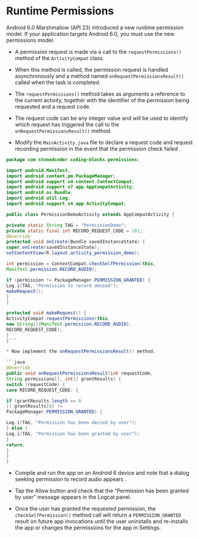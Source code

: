 # Runtime Permissions

Android 6.0 Marshmallow (API 23) introduced a new runtime permission model. If your application targets Android 6.0, you must use the new permissions model.

* A permission request is made via a call to the `requestPermissions()` method of the `ActivityCompat` class.

* When this method is called, the permission request is handled asynchronously and a method named `onRequestPermissionsResult()` called when the task is completed.

* The `requestPermissions()` method takes as arguments a reference to the current activity, together with the identifier of the permission being requested and a request code.

* The request code can be any integer value and will be used to identify which request has triggered the call to the `onRequestPermissionsResult()` method.

* Modify the `MainActivity.java` file to declare a request code and request recording permission in the event that the permission check failed .

```java
package com.stonedcoder.coding-blocks.permissions;

import android.Manifest;
import android.content.pm.PackageManager;
import android.support.v4.content.ContextCompat;
import android.support.v7.app.AppCompatActivity;
import android.os.Bundle;
import android.util.Log;
import android.support.v4.app.ActivityCompat;

public class PermissionDemoActivity extends AppCompatActivity {

private static String TAG = "PermissionDemo";
private static final int RECORD_REQUEST_CODE = 101;
@Override
protected void onCreate(Bundle savedInstanceState) {
super.onCreate(savedInstanceState);
setContentView(R.layout.activity_permission_demo);

int permission = ContextCompat.checkSelfPermission(this,
Manifest.permission.RECORD_AUDIO);

if (permission != PackageManager.PERMISSION_GRANTED) {
Log.i(TAG, "Permission to record denied");
makeRequest();
}
}

protected void makeRequest() {
ActivityCompat.requestPermissions(this,
new String[]{Manifest.permission.RECORD_AUDIO},
RECORD_REQUEST_CODE);
}
}```

* Now implement the onRequestPermissionsResult() method.

```java
@Override
public void onRequestPermissionsResult(int requestCode,
String permissions[], int[] grantResults) {
switch (requestCode) {
case RECORD_REQUEST_CODE: {

if (grantResults.length == 0
|| grantResults[0] !=
PackageManager.PERMISSION_GRANTED) {

Log.i(TAG, "Permission has been denied by user");
} else {
Log.i(TAG, "Permission has been granted by user");
}
return;
}
}
}
```

* Compile and run the app on an Android 6 device and note that a dialog seeking permission to record audio appears .

* Tap the Allow button and check that the “Permission has been granted by user” message appears in the Logcat panel.

* Once the user has granted the requested permission, the `checkSelfPermission()` method call will return a `PERMISSION_GRANTED` result on future app invocations until the user uninstalls and re-installs the app or changes the permissions for the app in Settings.
